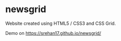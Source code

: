 # newsgrid

Website created using HTML5 / CSS3 and CSS Grid.

Demo on https://srehan17.github.io/newsgrid/


